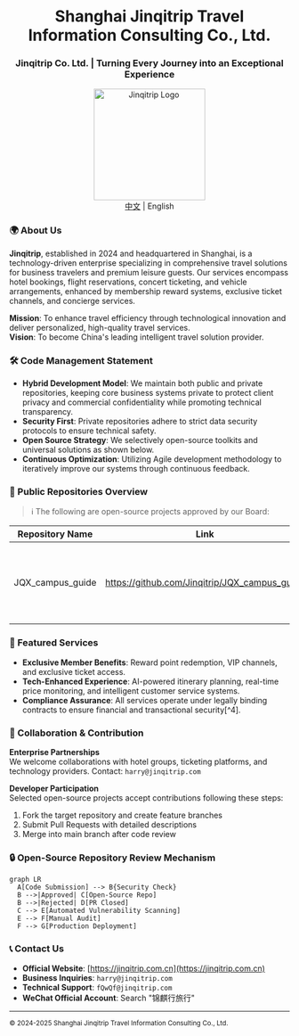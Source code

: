 <div align="center">
  <h1>Shanghai Jinqitrip Travel Information Consulting Co., Ltd.</h1>
  <h3>Jinqitrip Co. Ltd. | Turning Every Journey into an Exceptional Experience</h3>
  <img src="https://avatars.githubusercontent.com/u/195893052?s=400&u=0fbc25f111c9d4ac48e409e48106f6c6d6fd404e&v=4" width="200" alt="Jinqitrip Logo">
  <br/>
  <a href="https://github.com/Jinqitrip/.github/blob/main/profile/README.md">中文</a> | English
</div>

### 🌍 About Us
**Jinqitrip**, established in 2024 and headquartered in Shanghai, is a technology-driven enterprise specializing in comprehensive travel solutions for business travelers and premium leisure guests. Our services encompass hotel bookings, flight reservations, concert ticketing, and vehicle arrangements, enhanced by membership reward systems, exclusive ticket channels, and concierge services.

**Mission**: To enhance travel efficiency through technological innovation and deliver personalized, high-quality travel services.  
**Vision**: To become China's leading intelligent travel solution provider.

### 🛠 Code Management Statement
- **Hybrid Development Model**: We maintain both public and private repositories, keeping core business systems private to protect client privacy and commercial confidentiality while promoting technical transparency.
- **Security First**: Private repositories adhere to strict data security protocols to ensure technical safety.
- **Open Source Strategy**: We selectively open-source toolkits and universal solutions as shown below.
- **Continuous Optimization**: Utilizing Agile development methodology to iteratively improve our systems through continuous feedback.

### 📂 Public Repositories Overview
> ℹ️ The following are open-source projects approved by our Board:

| Repository Name | Link | License | Description |
|---|---|---|---|
| JQX_campus_guide | https://github.com/Jinqitrip/JQX_campus_guide | GPL-3.0 | Outlines the grand blueprint of the Jinqitrip campus guide project |

### 🌟 Featured Services
- **Exclusive Member Benefits**: Reward point redemption, VIP channels, and exclusive ticket access.
- **Tech-Enhanced Experience**: AI-powered itinerary planning, real-time price monitoring, and intelligent customer service systems.
- **Compliance Assurance**: All services operate under legally binding contracts to ensure financial and transactional security[^4].

### 🤝 Collaboration & Contribution
**Enterprise Partnerships**  
We welcome collaborations with hotel groups, ticketing platforms, and technology providers. Contact: `harry@jinqitrip.com`

**Developer Participation**  
Selected open-source projects accept contributions following these steps:
1. Fork the target repository and create feature branches
2. Submit Pull Requests with detailed descriptions
3. Merge into main branch after code review

### 🔒 Open-Source Repository Review Mechanism
```mermaid
graph LR
  A[Code Submission] --> B{Security Check}
  B -->|Approved| C[Open-Source Repo]
  B -->|Rejected| D[PR Closed]
  C --> E[Automated Vulnerability Scanning]
  E --> F[Manual Audit]
  F --> G[Production Deployment]
```

### 📞 Contact Us
- **Official Website**: [https://jinqitrip.com.cn](https://jinqitrip.com.cn)  
- **Business Inquiries**: `harry@jinqitrip.com`  
- **Technical Support**: `fQwQf@jinqitrip.com`  
- **WeChat Official Account**: Search "锦麒行旅行"

---

<sub>© 2024-2025 Shanghai Jinqitrip Travel Information Consulting Co., Ltd.</sub>
